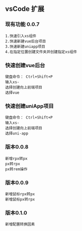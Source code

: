 ## vsCode 扩展

### 现有功能 0.0.7
    1.快速引入xs组件
    2.快速新建vue后台项目
    3.快速新建uniapp项目
    4.在指定位置创建文件夹并创建指定xs组件
    
### 快速创建vue后台
    键盘命令： Ctrl+Shift+P  
    输入xs- 
    选择创建向上前端项目
    选择vue

### 快速创建uniApp项目
    键盘命令： Ctrl+Shift+P  
    输入xs- 
    选择创建向上前端项目
    选择uni-app

### 版本0.0.8
    新增rpx转px
    px转rpx
    px转rem操作

    
### 版本0.0.9
    新增鼠标rpx转px
    新增鼠标px转rpx

### 版本0.1.0
    新增配置转换因素

